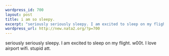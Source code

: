 ```yaml
--- 
wordpress_id: 700
layout: post
title: i am so sleepy.
excerpt: "seriously seriously sleepy. I am excited to sleep on my flight. w00t. I love airport wifi. stupid att. "
wordpress_url: http://new.nata2.org/?p=700
---
```

seriously seriously sleepy. I am excited to sleep on my flight. w00t. I love airport wifi. stupid att. 
